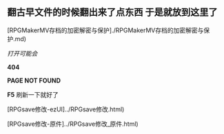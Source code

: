 ## 翻古早文件的时候翻出来了点东西 于是就放到这里了

[RPGMakerMV存档的加密解密与保护]./RPGMakerMV存档的加密解密与保护.md)

*打开可能会*

**404**

**PAGE NOT FOUND** 

**F5** 刷新一下就好了

[RPGsave修改-ezUI]../RPGsave修改.html)

[RPGsave修改-原件]../RPGsave修改_原件.html)